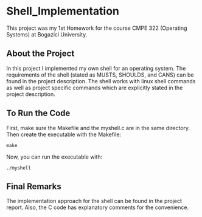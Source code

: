 # Shell_Implementation
This project was my 1st Homework for the course CMPE 322 (Operating Systems) at Bogazici University.

## About the Project
In this project I implemented my own shell for an operating system. The requirements of the shell (stated as MUSTS, SHOULDS, and CANS) can be found in the project description. The shell works with linux shell commands as well as project specific commands which are explicitly stated in the project description.

## To Run the Code
First, make sure the Makefile and the myshell.c are in the same directory. Then create the executable with the Makefile:

```make```

Now, you can run the executable with:

```./myshell```

## Final Remarks
The implementation approach for the shell can be found in the project report. Also, the C code has explanatory comments for the convenience.

